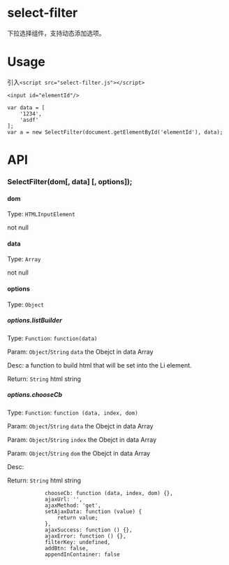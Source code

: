# select-filter
下拉选择组件，支持动态添加选项。
# Usage
引入```<script src="select-filter.js"></script>```

```<input id="elementId"/>```

```
var data = [
    '1234',
    'asdf'
];
var a = new SelectFilter(document.getElementById('elementId'), data);

```
# API
### SelectFilter(dom[, data] [, options]);
#### dom
Type: `HTMLInputElement`

not null
#### data
Type: `Array`

not null
#### options
Type: `Object`

##### options.listBuilder
Type: `Function`: ```function(data)```

Param: `Object`/`String` ```data``` the Obejct in data Array

Desc: a function to build html that will be set into the Li element.

Return: `String` html string
##### options.chooseCb
Type: `Function`: ```function (data, index, dom)```

Param: `Object`/`String` ```data``` the Obejct in data Array

Param: `Object`/`String` ```index``` the Obejct in data Array

Param: `Object`/`String` ```dom``` the Obejct in data Array

Desc: 

Return: `String` html string



                chooseCb: function (data, index, dom) {},
                ajaxUrl: '',
                ajaxMethod: 'get',
                setAjaxData: function (value) {
                    return value;
                },
                ajaxSuccess: function () {},
                ajaxError: function () {},
                filterKey: undefined,
                addBtn: false,
                appendInContainer: false